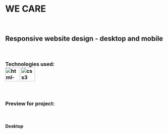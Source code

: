 <h1>WE CARE</h1>
<br>
<h2>Responsive website design - desktop and mobile</h2>
<br>
<h3>Technologies used:
    <section>
      <img width="45" height="45" src="https://img.icons8.com/color/48/html-5--v1.png" alt="html-5--v1"/> 
      <img width="45" height="45" src="https://img.icons8.com/fluency/48/css3.png" alt="css3"/>
    </section>
</h3>
<br>
<h3>Preview for project:</h3>
<br>
<h4>Desktop</h4>
